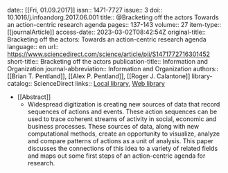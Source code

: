 date:: [[Fri, 01.09.2017]]
issn:: 1471-7727
issue:: 3
doi:: 10.1016/j.infoandorg.2017.06.001
title:: @Bracketing off the actors Towards an action-centric research agenda
pages:: 137-143
volume:: 27
item-type:: [[journalArticle]]
access-date:: 2023-03-02T08:42:54Z
original-title:: Bracketing off the actors: Towards an action-centric research agenda
language:: en
url:: https://www.sciencedirect.com/science/article/pii/S1471772716301452
short-title:: Bracketing off the actors
publication-title:: Information and Organization
journal-abbreviation:: Information and Organization
authors:: [[Brian T. Pentland]], [[Alex P. Pentland]], [[Roger J. Calantone]]
library-catalog:: ScienceDirect
links:: [Local library](zotero://select/library/items/GDEXW92Z), [Web library](https://www.zotero.org/users/6520516/items/GDEXW92Z)

- [[Abstract]]
	- Widespread digitization is creating new sources of data that record sequences of actions and events. These action sequences can be used to trace coherent streams of activity in social, economic and business processes. These sources of data, along with new computational methods, create an opportunity to visualize, analyze and compare patterns of actions as a unit of analysis. This paper discusses the connections of this idea to a variety of related fields and maps out some first steps of an action-centric agenda for research.